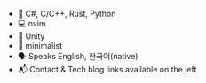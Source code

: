 * 🔡 C#, C/C++, Rust, Python
* 💻 nvim
* 🧰 Unity
* 🤍 minimalist
* 🗣️ Speaks English, 한국어(native)
* 📬 Contact & Tech blog links available on the left
